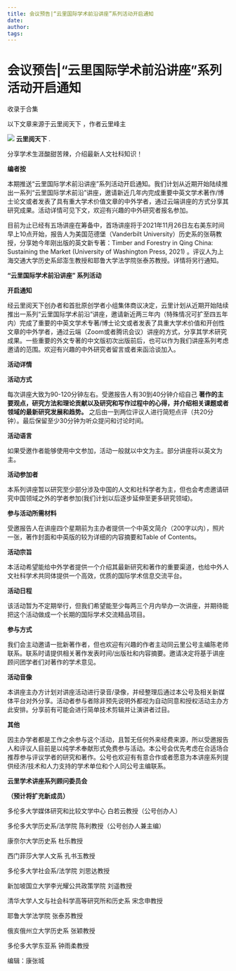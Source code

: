 ```yaml
---
title: 会议预告|“云里国际学术前沿讲座”系列活动开启通知
date: 
author: 
tags: 
---
```

# 会议预告|“云里国际学术前沿讲座”系列活动开启通知


收录于合集

以下文章来源于云里阅天下 ，作者云里峰主

![](/images/54/2.png) **云里阅天下** .

分享学术生涯酸甜苦辣，介绍最新人文社科知识！

  

**编者按**

本期推送“云里国际学术前沿讲座”系列活动开启通知。我们计划从近期开始陆续推出一系列“云里国际学术前沿”讲座，邀请新近几年内完成重要中英文学术著作/博士论文或者发表了具有重大学术价值文章的中外学者，通过云端讲座的方式分享其研究成果。活动详情可见下文，欢迎有兴趣的中外研究者报名参加。  

  

目前为止已经有五场讲座在筹备中，首场讲座将于2021年11月26日左右美东时间早上10点开始，报告人为美国范德堡（Vanderbilt
University）历史系的张萌教授，分享她今年刚出版的英文新专著：Timber and Forestry in Qing China:
Sustaining the Market (University of Washington Press, 2021)
。评议人为上海交通大学历史系邱澎生教授和耶鲁大学法学院张泰苏教授。详情将另行通知。

  

 **“云里国际学术前沿讲座” 系列活动**

 **开启通知**

经云里阅天下创办者和首批原创学者小组集体商议决定，云里计划从近期开始陆续推出一系列“云里国际学术前沿”讲座，邀请新近两三年内（特殊情况可扩至四五年内）完成了重要的中英文学术专著/博士论文或者发表了具重大学术价值和开创性文章的中外学者，通过云端（Zoom或者腾讯会议）讲座的方式，分享其学术研究成果。一些重要的外文专著的中文版初次出版前后，也可以作为我们讲座系列考虑邀请的范围。欢迎有兴趣的中外研究者留言或者来函洽谈加入。  

  

 **活动详情**

 **活动方式**

  

每次讲座大致为90-120分钟左右。受邀报告人有30到40分钟介绍自己
**著作的主要观点，研究方法和理论贡献以及研究和写作过程中的心得，并介绍相关课题或者领域的最新研究发展和趋势。**
之后由一到两位评议人进行简短点评（共20分钟）。最后保留至少30分钟为听众提问和讨论时间。

  

 **活动语言**

  

如果受邀作者能够使用中文参加，活动一般就以中文为主。部分讲座将以英文为主。

  

 **活动参加者**

  

本系列讲座暂以研究至少部分涉及中国的人文和社科学者为主，但也会考虑邀请研究中国领域之外的学者参加(我们计划以后逐步延伸至更多研究领域)。

  

 **参与活动所需材料**

  

受邀报告人在讲座四个星期前为主办者提供一个中英文简介（200字以内），照片一张，著作封面和中英版的较为详细的内容摘要和Table of Contents。

  

 **活动宗旨**

  

本活动希望能给中外学者提供一个介绍其最新研究和著作的重要渠道，也给中外人文社科学术共同体提供一个高效，优质的国际学术信息交流平台。

  

 **活动日程**

  

该活动暂为不定期举行，但我们希望能至少每两三个月内举办一次讲座，并期待能把这个活动做成一个长期的国际学术交流精品项目。

  

 **参与方式**

  

我们会主动邀请一批新著作者，但也欢迎有兴趣的作者主动同云里公号主编陈老师联系。联系时请提供相关著作发表时间/出版社和内容摘要。邀请决定将基于讲座顾问团学者们对著作的学术意见。

  

 **活动音像**

  

本讲座主办方计划对讲座活动进行录音/录像，并经整理后通过本公号及相关新媒体平台对外分享。活动者参与者除非预先说明外都视为自动同意和授权活动主办方此安排。分享前有可能会进行简单技术剪辑并让演讲者过目。

  

 **其他**

  

因主办学者都是工作之余参与这个活动，且暂无任何外来经费来源，所以受邀报告人和评议人目前是以纯学术奉献形式免费参与活动。本公号会优先考虑在合适场合推荐参与评议学者的研究和著作。公号也欢迎有有意合作或者愿意为本讲座系列提供经济/技术和人力支持的学术单位和个人同公号主编联系。

  

 **云里学术讲座系列顾问委员会**

 **（预计将扩充新成员）**

多伦多大学媒体研究和比较文学中心 白若云教授（公号创办人）  

  

多伦多大学历史系/法学院 陈利教授（公号创办人兼主编）

  

康奈尔大学历史系 杜乐教授

  

西门菲莎大学人文系 孔书玉教授

  

多伦多大学社会系/法学院 刘思达教授

  

新加坡国立大学李光耀公共政策学院 刘遥教授

  

清华大学人文与社会科学高等研究所和历史系 宋念申教授

  

耶鲁大学法学院 张泰苏教授

  

俄亥俄州立大学历史系 张颖教授

  

多伦多大学东亚系 钟雨柔教授

  

  

编辑：康张城  

